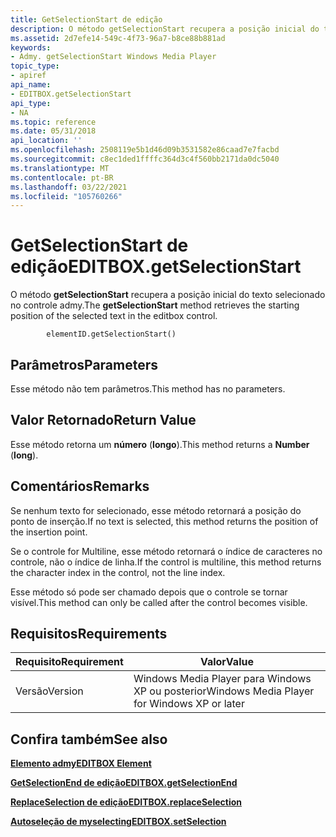 ```yaml
---
title: GetSelectionStart de edição
description: O método getSelectionStart recupera a posição inicial do texto selecionado no controle admy.
ms.assetid: 2d7efe14-549c-4f73-96a7-b8ce88b881ad
keywords:
- Admy. getSelectionStart Windows Media Player
topic_type:
- apiref
api_name:
- EDITBOX.getSelectionStart
api_type:
- NA
ms.topic: reference
ms.date: 05/31/2018
api_location: ''
ms.openlocfilehash: 2508119e5b1d46d09b3531582e86caad7e7facbd
ms.sourcegitcommit: c8ec1ded1ffffc364d3c4f560bb2171da0dc5040
ms.translationtype: MT
ms.contentlocale: pt-BR
ms.lasthandoff: 03/22/2021
ms.locfileid: "105760266"
---
```

# <a name="editboxgetselectionstart"></a><span data-ttu-id="5a28e-104">GetSelectionStart de edição</span><span class="sxs-lookup"><span data-stu-id="5a28e-104">EDITBOX.getSelectionStart</span></span>

<span data-ttu-id="5a28e-105">O método **getSelectionStart** recupera a posição inicial do texto selecionado no controle admy.</span><span class="sxs-lookup"><span data-stu-id="5a28e-105">The **getSelectionStart** method retrieves the starting position of the selected text in the editbox control.</span></span>

``` syntax
        elementID.getSelectionStart()
```

## <a name="parameters"></a><span data-ttu-id="5a28e-106">Parâmetros</span><span class="sxs-lookup"><span data-stu-id="5a28e-106">Parameters</span></span>

<span data-ttu-id="5a28e-107">Esse método não tem parâmetros.</span><span class="sxs-lookup"><span data-stu-id="5a28e-107">This method has no parameters.</span></span>

## <a name="return-value"></a><span data-ttu-id="5a28e-108">Valor Retornado</span><span class="sxs-lookup"><span data-stu-id="5a28e-108">Return Value</span></span>

<span data-ttu-id="5a28e-109">Esse método retorna um **número** (**longo**).</span><span class="sxs-lookup"><span data-stu-id="5a28e-109">This method returns a **Number** (**long**).</span></span>

## <a name="remarks"></a><span data-ttu-id="5a28e-110">Comentários</span><span class="sxs-lookup"><span data-stu-id="5a28e-110">Remarks</span></span>

<span data-ttu-id="5a28e-111">Se nenhum texto for selecionado, esse método retornará a posição do ponto de inserção.</span><span class="sxs-lookup"><span data-stu-id="5a28e-111">If no text is selected, this method returns the position of the insertion point.</span></span>

<span data-ttu-id="5a28e-112">Se o controle for Multiline, esse método retornará o índice de caracteres no controle, não o índice de linha.</span><span class="sxs-lookup"><span data-stu-id="5a28e-112">If the control is multiline, this method returns the character index in the control, not the line index.</span></span>

<span data-ttu-id="5a28e-113">Esse método só pode ser chamado depois que o controle se tornar visível.</span><span class="sxs-lookup"><span data-stu-id="5a28e-113">This method can only be called after the control becomes visible.</span></span>

## <a name="requirements"></a><span data-ttu-id="5a28e-114">Requisitos</span><span class="sxs-lookup"><span data-stu-id="5a28e-114">Requirements</span></span>



| <span data-ttu-id="5a28e-115">Requisito</span><span class="sxs-lookup"><span data-stu-id="5a28e-115">Requirement</span></span> | <span data-ttu-id="5a28e-116">Valor</span><span class="sxs-lookup"><span data-stu-id="5a28e-116">Value</span></span> |
|--------------------|---------------------------------------------------------|
| <span data-ttu-id="5a28e-117">Versão</span><span class="sxs-lookup"><span data-stu-id="5a28e-117">Version</span></span><br/> | <span data-ttu-id="5a28e-118">Windows Media Player para Windows XP ou posterior</span><span class="sxs-lookup"><span data-stu-id="5a28e-118">Windows Media Player for Windows XP or later</span></span><br/> |



## <a name="see-also"></a><span data-ttu-id="5a28e-119">Confira também</span><span class="sxs-lookup"><span data-stu-id="5a28e-119">See also</span></span>

<dl> <dt>

[<span data-ttu-id="5a28e-120">**Elemento admy**</span><span class="sxs-lookup"><span data-stu-id="5a28e-120">**EDITBOX Element**</span></span>](editbox-element.md)
</dt> <dt>

[<span data-ttu-id="5a28e-121">**GetSelectionEnd de edição**</span><span class="sxs-lookup"><span data-stu-id="5a28e-121">**EDITBOX.getSelectionEnd**</span></span>](editbox-getselectionend.md)
</dt> <dt>

[<span data-ttu-id="5a28e-122">**ReplaceSelection de edição**</span><span class="sxs-lookup"><span data-stu-id="5a28e-122">**EDITBOX.replaceSelection**</span></span>](editbox-replaceselection.md)
</dt> <dt>

[<span data-ttu-id="5a28e-123">**Autoseleção de myselecting**</span><span class="sxs-lookup"><span data-stu-id="5a28e-123">**EDITBOX.setSelection**</span></span>](editbox-setselection.md)
</dt> </dl>

 

 





